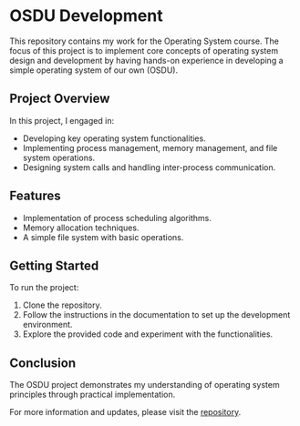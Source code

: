 # OSDU Development

This repository contains my work for the Operating System course. The focus of this project is to implement core concepts of operating system design and development by having hands-on experience in developing a simple operating system of our own (OSDU).

## Project Overview

In this project, I engaged in:

- Developing key operating system functionalities.
- Implementing process management, memory management, and file system operations.
- Designing system calls and handling inter-process communication.

## Features

- Implementation of process scheduling algorithms.
- Memory allocation techniques.
- A simple file system with basic operations.

## Getting Started

To run the project:

1. Clone the repository.
2. Follow the instructions in the documentation to set up the development environment.
3. Explore the provided code and experiment with the functionalities.

## Conclusion

The OSDU project demonstrates my understanding of operating system principles through practical implementation. 

For more information and updates, please visit the [repository](https://github.com/jahirsadik/OSDU_dev).
